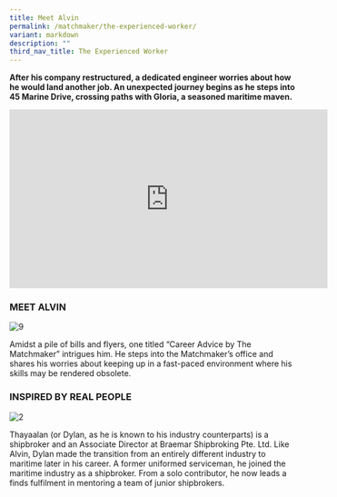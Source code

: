 ```yaml
---
title: Meet Alvin
permalink: /matchmaker/the-experienced-worker/
variant: markdown
description: ""
third_nav_title: The Experienced Worker
---
```

**After his company restructured, a dedicated engineer worries about how he would land another job.  An unexpected journey begins as he steps into 45 Marine Drive, crossing paths with Gloria, a seasoned maritime maven.**

<iframe allowfullscreen="" allow="accelerometer; autoplay; clipboard-write; encrypted-media; gyroscope; picture-in-picture; web-share" frameborder="0" title="YouTube video player" src="https://www.youtube.com/embed/depPvl7Zt-g?si=j0vqTHlP8EfLstQB" height="315" width="560"></iframe>


### MEET ALVIN
<img border="0" alt="9" src="https://i.ibb.co/CwjzdnB/9.png">

Amidst a pile of bills and flyers, one titled “Career Advice by The Matchmaker” intrigues him. He steps into the Matchmaker’s office and shares his worries about keeping up in a fast-paced environment where his skills may be rendered obsolete.  

### INSPIRED BY REAL PEOPLE

<img border="0" alt="2" src="https://i.ibb.co/5c04nvj/2.png">

Thayaalan (or Dylan, as he is known to his industry counterparts) is a shipbroker and an Associate Director at Braemar Shipbroking Pte. Ltd. Like Alvin, Dylan made the transition from an entirely different industry to maritime later in his career. A former uniformed serviceman, he joined the maritime industry as a shipbroker. From a solo contributor, he now leads a finds fulfilment in mentoring a team of junior shipbrokers.